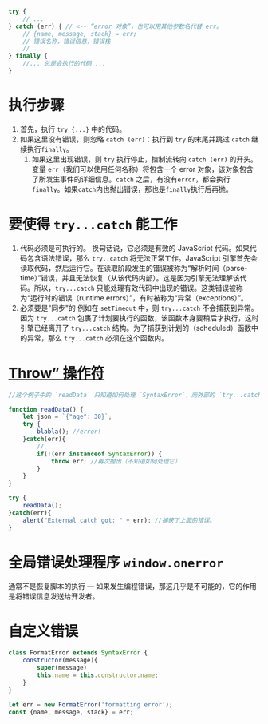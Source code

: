 ```js
try { 
	// ... 
} catch (err) { // <-- “error 对象”，也可以用其他参数名代替 err。 
	// {name, message, stack} = err; 
	// 错误名称，错误信息，错误栈
	// ... 
} finally { 
	//... 总是会执行的代码 ... 
}
```
# 执行步骤
1.  首先，执行 `try {...}` 中的代码。
2.  如果这里没有错误，则忽略 `catch (err)`：执行到 `try` 的末尾并跳过 `catch` 继续执行`finally`。
	1.  如果这里出现错误，则 `try` 执行停止，控制流转向 `catch (err)` 的开头。变量 `err`（我们可以使用任何名称）将包含一个 error 对象，该对象包含了所发生事件的详细信息。`catch` 之后，有没有`error`，都会执行`finally`。如果`catch`内也抛出错误，那也是`finally`执行后再抛。

# 要使得 `try...catch` 能工作
1. 代码必须是可执行的。
	换句话说，它必须是有效的 JavaScript 代码。如果代码包含语法错误，那么 `try..catch` 将无法正常工作。JavaScript 引擎首先会读取代码，然后运行它。在读取阶段发生的错误被称为“解析时间（parse-time）”错误，并且无法恢复（从该代码内部）。这是因为引擎无法理解该代码。所以，`try...catch` 只能处理有效代码中出现的错误。这类错误被称为“运行时的错误（runtime errors）”，有时被称为“异常（exceptions）”。
2. 必须要是"同步"的
	例如在 `setTimeout` 中，则 `try...catch` 不会捕获到异常。因为 `try...catch` 包裹了计划要执行的函数，该函数本身要稍后才执行，这时引擎已经离开了 `try...catch` 结构。为了捕获到计划的（scheduled）函数中的异常，那么 `try...catch` 必须在这个函数内。

# [Throw” 操作符](https://zh.javascript.info/try-catch#throw-cao-zuo-fu)
```js
//这个例子中的 `readData` 只知道如何处理 `SyntaxError`，而外部的 `try...catch` 知道如何处理任意的 error。

function readData() {
	let json = `{"age": 30}`;
	try {
		blabla(); //error!
	}catch(err){
		//...
		if(!(err instanceof SyntaxError)) {
			throw err; //再次抛出（不知道如何处理它）
		}
	}
}

try {
	readData();
}catch(err){
	alert("External catch got: " + err); //捕获了上面的错误。
}

```

# 全局错误处理程序 `window.onerror` 
通常不是恢复脚本的执行 — 如果发生编程错误，那这几乎是不可能的，它的作用是将错误信息发送给开发者。

# 自定义错误
```js
class FormatError extends SyntaxError {
	constructor(message){
		super(message)
		this.name = this.constructor.name;
	}
} 

let err = new FormatError('formatting error');
const {name, message, stack} = err;
```